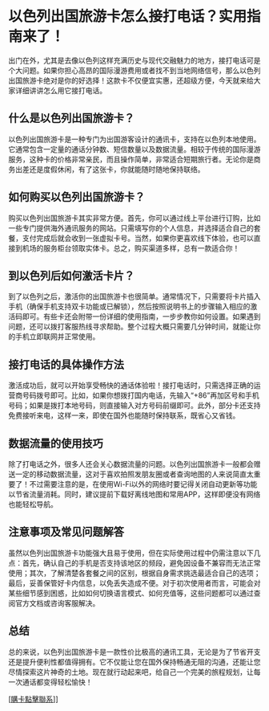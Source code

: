 # 以色列出国旅游卡怎么接打电话？实用指南来了！

出门在外，尤其是去像以色列这样充满历史与现代交融魅力的地方，接打电话可是个大问题。如果你担心高昂的国际漫游费用或者找不到当地网络信号，那么以色列出国旅游卡绝对是你的好选择！这款卡不仅便宜实惠，还超级方便，今天就来给大家详细讲讲怎么用它接打电话。

## 什么是以色列出国旅游卡？

以色列出国旅游卡是一种专门为出国游客设计的通讯卡，支持在以色列本地使用。它通常包含一定量的通话分钟数、短信数量以及数据流量。相较于传统的国际漫游服务，这种卡的价格非常亲民，而且操作简单，非常适合短期旅行者。无论你是商务出差还是度假休闲，有了这张卡，你就能随时随地保持联络。

## 如何购买以色列出国旅游卡？

购买以色列出国旅游卡其实非常方便。首先，你可以通过线上平台进行订购，比如一些专门提供海外通讯服务的网站。只需填写你的个人信息，并选择适合自己的套餐，支付完成后就会收到一张虚拟卡号。当然，如果你更喜欢线下体验，也可以直接到机场的服务柜台领取实体卡。总之，购买渠道多样，总有一款适合你！

## 到以色列后如何激活卡片？

到了以色列之后，激活你的出国旅游卡也很简单。通常情况下，只需要将卡片插入手机（确保手机支持双卡功能或已解锁），然后按照说明书上的步骤输入相应的激活码即可。有些卡还会附带一份详细的使用指南，一步步教你如何设置。如果遇到问题，还可以拨打客服热线寻求帮助。整个过程大概只需要几分钟时间，就能让你的手机立即联网并正常使用。

## 接打电话的具体操作方法

激活成功后，就可以开始享受畅快的通话体验啦！接打电话时，只需选择正确的运营商号码拨号即可。比如，如果你想拨打国内电话，先输入“+86”再加区号和手机号码；如果是拨打本地号码，则直接输入对方号码前缀即可。此外，部分卡还支持免费接听来电，这样一来，即使在国外也能随时保持联系，既省心又省钱。

## 数据流量的使用技巧

除了打电话之外，很多人还会关心数据流量的问题。以色列出国旅游卡一般都会赠送一定的移动数据流量，这对于喜欢拍照发朋友圈或者查询地图的人来说简直太重要了！不过需要注意的是，在使用Wi-Fi以外的网络时要记得关闭自动更新等功能以节省流量消耗。同时，建议提前下载好离线地图和常用APP，这样即便没有网络也能轻松导航。

## 注意事项及常见问题解答

虽然以色列出国旅游卡功能强大且易于使用，但在实际使用过程中仍需注意以下几点：首先，确认自己的手机是否支持该地区的频段，避免因设备不兼容而无法正常使用；其次，了解清楚各套餐之间的区别，根据自身需求挑选最适合自己的选项；最后，妥善保管好卡内信息，以免丢失造成不便。对于初次使用者而言，可能会对某些细节感到困惑，比如如何切换语言模式、如何充值等，这些问题都可以通过查阅官方文档或咨询客服解决。

## 总结

总的来说，以色列出国旅游卡是一款性价比极高的通讯工具，无论是为了节省开支还是提升便利性都值得拥有。它不仅能让您在国外保持畅通无阻的沟通，还能让您尽情探索这片神奇的土地。现在就行动起来吧，给自己一个完美的旅程规划，让每一次通话都变得轻松愉快！

[[購卡點擊聯系](https://t.me/s/esim1088)]]